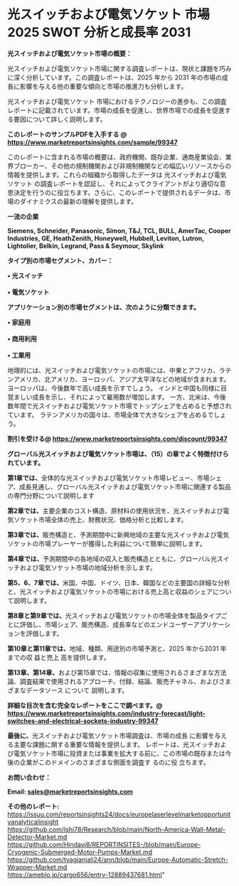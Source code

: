 # 光スイッチおよび電気ソケット 市場 2025 SWOT 分析と成長率 2031

<strong><b>光スイッチおよび電気ソケット市場の概要：</b></strong>

光スイッチおよび電気ソケット市場に関する調査レポートは、現状と課題を巧みに深く分析しています。この調査レポートは、2025 年から 2031 年の市場の成長に影響を与える他の重要な傾向と市場の推進力も分析します。

光スイッチおよび電気ソケット 市場におけるテクノロジーの進歩も、この調査レポートに記載されています。市場の成長を促進し、世界市場での成長を促進する要因について詳しく説明します。

<strong>このレポートのサンプルPDFを入手する @ <a href=https://www.marketreportsinsights.com/sample/99347>https://www.marketreportsinsights.com/sample/99347</a></strong>

このレポートに含まれる市場の概要は、政府機関、既存企業、通商産業協会、業界ブローカー、その他の規制機関および非規制機関などの幅広いリソースからの情報を提供します。これらの組織から取得したデータは 光スイッチおよび電気ソケット の調査レポートを認証し、それによってクライアントがより適切な意思決定を行うのに役立ちます。さらに、このレポートで提供されるデータは、市場のダイナミクスの最新の理解を提供します。

<strong>一流の企業</strong>

<strong><b>Siemens, Schneider, Panasonic, Simon, T&J, TCL, BULL, AmerTac, Cooper Industries, GE, HeathZenith, Honeywell, Hubbell, Leviton, Lutron, Lightolier, Belkin, Legrand, Pass & Seymour, Skylink</b></strong>

<strong><b>タイプ別の市場セグメント、カバー：</b></strong>

<strong>• 光スイッチ<br><br>• 電気ソケット</strong>

<strong><b>アプリケーション別の市場セグメントは、次のように分類できます。</b></strong>

<strong>• 家庭用<br><br>• 商用利用<br><br>• 工業用</strong>

 地理的には、光スイッチおよび電気ソケットの市場には、中東とアフリカ、ラテンアメリカ、北アメリカ、ヨーロッパ、アジア太平洋などの地域が含まれます。 ヨーロッパは、今後数年で高い成長を示すでしょう。 インドと中国も同様に目覚ましい成長を示し、それによって雇用数が増加します。 一方、北米は、今後数年間で光スイッチおよび電気ソケット市場でトップシェアを占めると予想されています。 ラテンアメリカの国々は、市場全体で大きなシェアを占めるでしょう。

<strong>割引を受ける@ <a href=https://www.marketreportsinsights.com/discount/99347>https://www.marketreportsinsights.com/discount/99347</a></strong>

<strong><b>グローバル光スイッチおよび電気ソケット市場は、（15）の章でよく特徴付けられています。</b></strong>

<strong><b>第</b></strong><strong><b>1章では、</b></strong>全体的な光スイッチおよび電気ソケット市場レビュー、市場シェア、成長見通し、グローバル光スイッチおよび電気ソケット市場に関連する製品の専門分野について説明します

<strong><b>第2章では、</b></strong>主要企業のコスト構造、原材料の使用状況を、光スイッチおよび電気ソケット市場全体の売上、財務状況、価格分析と比較します。

<strong><b>第3章では、</b></strong>販売構造と、予測期間中に新興地域の主要な光スイッチおよび電気ソケットの市場プレーヤーが獲得した利益について簡単に説明します。

<strong><b>第4章では、</b></strong>予測期間中の各地域の収入と販売構造とともに、グローバル光スイッチおよび電気ソケット市場の地域分析を示します。

<strong><b>第5、6、7章では、</b></strong>米国、中国、ドイツ、日本、韓国などの主要国の詳細な分析と、光スイッチおよび電気ソケットの市場における売上高と収益のシェアについて説明します。

<strong><b>第8章と第9章では、</b></strong>光スイッチおよび電気ソケットの市場全体を製品タイプごとに評価し、市場シェア、販売構造、成長率などのエンドユーザーアプリケーションを評価します。

<strong><b>第10章と第11章では、</b></strong>地域、種類、用途別の市場予測と、2025 年から2031 年までの収 益と売上 高を提供します。

<strong><b>第13章、第14章、</b></strong>および第15章では、情報の収集に使用されるさまざまな方法論、調査結果で使用されるアプローチ、付録、結論、販売チャネル、およびさまざまなデータソース について 説明します。

<strong>詳細な目次を含む完全なレポートをここで調べます。@ <a href=https://www.marketreportsinsights.com/industry-forecast/light-switches-and-electrical-sockets-industry-99347>https://www.marketreportsinsights.com/industry-forecast/light-switches-and-electrical-sockets-industry-99347</a></strong>

<strong><b>最後に、</b></strong>光スイッチおよび電気ソケット市場調査は、市場の成長 に影響を</a>与える主要な課題に関する重要な情報を提供します。 レポートは、光スイッチおよび電気ソケット市場に投資または事業を拡大する前に、この市場の既存または今後の企業がこのドメインのさまざまな側面を調査す るのに役 立ちます。

<strong><b>お問い合わせ：</b></strong>

<strong>Email: </strong><a href=mailto:sales@marketreportsinsights.com><strong>sales@marketreportsinsights.com</strong></a>

<strong>その他のレポート:</strong>
<br>
<a href=https://issuu.com/reportsinsights24/docs/europelaserlevelmarketopportunityanalyticalinsight>https://issuu.com/reportsinsights24/docs/europelaserlevelmarketopportunityanalyticalinsight</a>
<br>
<a href=https://github.com/Ishi78/Research/blob/main/North-America-Wall-Metal-Detector-Market.md>https://github.com/Ishi78/Research/blob/main/North-America-Wall-Metal-Detector-Market.md</a>
<br>
<a href=https://github.com/Hindavi8/REPORTINSITES-/blob/main/Europe-Cryogenic-Submerged-Motor-Pumps-Market.md>https://github.com/Hindavi8/REPORTINSITES-/blob/main/Europe-Cryogenic-Submerged-Motor-Pumps-Market.md</a>
<br>
<a href=https://github.com/tyagianjali24/ann/blob/main/Europe-Automatic-Stretch-Wrapper-Market.md>https://github.com/tyagianjali24/ann/blob/main/Europe-Automatic-Stretch-Wrapper-Market.md</a>
<br>
<a href=https://ameblo.jp/cargo656/entry-12889437681.html>https://ameblo.jp/cargo656/entry-12889437681.html</a>"
